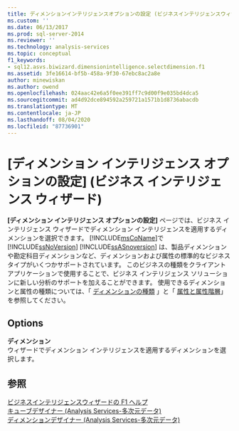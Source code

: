 ```yaml
---
title: ディメンションインテリジェンスオプションの設定 (ビジネスインテリジェンスウィザード)Microsoft Docs
ms.custom: ''
ms.date: 06/13/2017
ms.prod: sql-server-2014
ms.reviewer: ''
ms.technology: analysis-services
ms.topic: conceptual
f1_keywords:
- sql12.asvs.biwizard.dimensionintelligence.selectdimension.f1
ms.assetid: 3fe16614-bf5b-458a-9f30-67ebc8ac2a8e
author: minewiskan
ms.author: owend
ms.openlocfilehash: 024aac42e6a5f0ee391ff7c9d00f9e035bd4dca5
ms.sourcegitcommit: ad4d92dce894592a259721a1571b1d8736abacdb
ms.translationtype: MT
ms.contentlocale: ja-JP
ms.lasthandoff: 08/04/2020
ms.locfileid: "87736901"
---
```

# <a name="set-dimension-intelligence-options-business-intelligence-wizard"></a>[ディメンション インテリジェンス オプションの設定] (ビジネス インテリジェンス ウィザード)
  **[ディメンション インテリジェンス オプションの設定]** ページでは、ビジネス インテリジェンス ウィザードでディメンション インテリジェンスを適用するディメンションを選択できます。 [!INCLUDE[msCoName](../includes/msconame-md.md)]で [!INCLUDE[ssNoVersion](../includes/ssnoversion-md.md)] [!INCLUDE[ssASnoversion](../includes/ssasnoversion-md.md)] は、製品ディメンションや勘定科目ディメンションなど、ディメンションおよび属性の標準的なビジネスタイプがいくつかサポートされています。 このビジネスの種類をクライアント アプリケーションで使用することで、ビジネス インテリジェンス ソリューションに新しい分析のサポートを加えることができます。 使用できるディメンションと属性の種類については、「 [ディメンションの種類](multidimensional-models-olap-logical-dimension-objects/database-dimension-properties-types.md) 」と「 [属性と属性階層](multidimensional-models-olap-logical-dimension-objects/attributes-and-attribute-hierarchies.md)」を参照してください。  
  
## <a name="options"></a>Options  
 **ディメンション**  
 ウィザードでディメンション インテリジェンスを適用するディメンションを選択します。  
  
## <a name="see-also"></a>参照  
 [ビジネスインテリジェンスウィザードの F1 ヘルプ](business-intelligence-wizard-f1-help.md)   
 [キューブデザイナー &#40;Analysis Services-多次元データ&#41;](cube-designer-analysis-services-multidimensional-data.md)   
 [ディメンションデザイナー &#40;Analysis Services-多次元データ&#41;](dimension-designer-analysis-services-multidimensional-data.md)  
  
  
